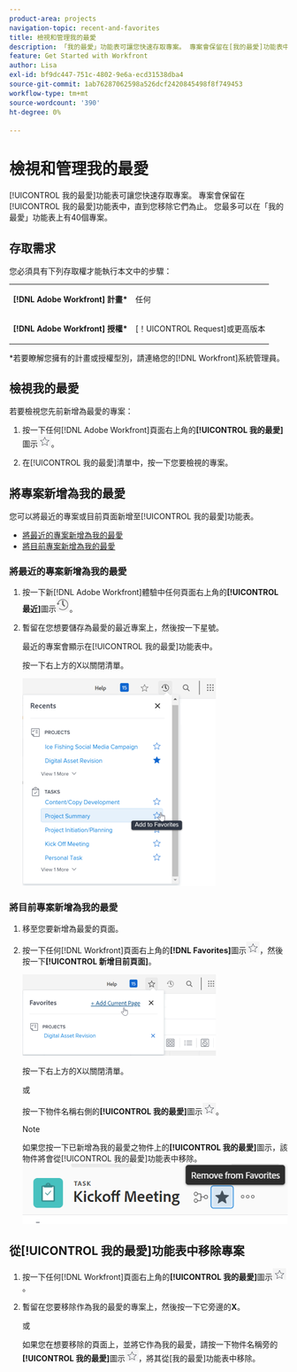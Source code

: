 ```yaml
---
product-area: projects
navigation-topic: recent-and-favorites
title: 檢視和管理我的最愛
description: 「我的最愛」功能表可讓您快速存取專案。 專案會保留在[我的最愛]功能表中，直到您將其移除為止。 您最多可以在「我的最愛」功能表上有40個專案。
feature: Get Started with Workfront
author: Lisa
exl-id: bf9dc447-751c-4802-9e6a-ecd31538dba4
source-git-commit: 1ab76287062598a526dcf2420845498f8f749453
workflow-type: tm+mt
source-wordcount: '390'
ht-degree: 0%

---
```


# 檢視和管理我的最愛

[!UICONTROL 我的最愛]功能表可讓您快速存取專案。 專案會保留在[!UICONTROL 我的最愛]功能表中，直到您移除它們為止。 您最多可以在「我的最愛」功能表上有40個專案。

## 存取需求

您必須具有下列存取權才能執行本文中的步驟：

<table style="table-layout:auto"> 
 <col> 
 </col> 
 <col> 
 </col> 
 <tbody> 
  <tr> 
   <td role="rowheader"><strong>[!DNL Adobe Workfront] 計畫*</strong></td> 
   <td> <p>任何</p> </td> 
  </tr> 
  <tr> 
   <td role="rowheader"><strong>[!DNL Adobe Workfront] 授權*</strong></td> 
   <td> <p>[！UICONTROL Request]或更高版本</p> </td> 
  </tr> 
 </tbody> 
</table>

&#42;若要瞭解您擁有的計畫或授權型別，請連絡您的[!DNL Workfront]系統管理員。

## 檢視我的最愛

若要檢視您先前新增為最愛的專案：

1. 按一下任何[!DNL Adobe Workfront]頁面右上角的&#x200B;**[!UICONTROL 我的最愛]**&#x200B;圖示![](assets/favorites-icon.png)。

1. 在[!UICONTROL 我的最愛]清單中，按一下您要檢視的專案。

## 將專案新增為我的最愛

您可以將最近的專案或目前頁面新增至[!UICONTROL 我的最愛]功能表。

* [將最近的專案新增為我的最愛](#add-recent-items-as-a-favorite)
* [將目前專案新增為我的最愛](#add-the-current-item-as-a-favorite)

### 將最近的專案新增為我的最愛

1. 按一下新[!DNL Adobe Workfront]體驗中任何頁面右上角的&#x200B;**[!UICONTROL 最近]**&#x200B;圖示![[!UICONTROL 最近]](assets/recents-icon-40x43.png)。
1. 暫留在您想要儲存為最愛的最近專案上，然後按一下星號。

   最近的專案會顯示在[!UICONTROL 我的最愛]功能表中。

   按一下右上方的X以關閉清單。

   ![最愛最近專案](assets/favorite-recent-item-2022-350x375.png)

### 將目前專案新增為我的最愛

1. 移至您要新增為最愛的頁面。
1. 按一下任何[!DNL Workfront]頁面右上角的&#x200B;**[!DNL Favorites]**&#x200B;圖示![](assets/favorites-icon.png)，然後按一下&#x200B;**[!UICONTROL 新增目前頁面]**。

   ![將目前頁面新增至我的最愛](assets/add-current-page-favorite-2022-350x147.png)

   按一下右上方的X以關閉清單。

   或

   按一下物件名稱右側的&#x200B;**[!UICONTROL 我的最愛]**&#x200B;圖示![](assets/favorites-icon.png)。

   >[!NOTE]
   >
   >如果您按一下已新增為我的最愛之物件上的&#x200B;**[!UICONTROL 我的最愛]**&#x200B;圖示，該物件將會從[!UICONTROL 我的最愛]功能表中移除。\
   >![](assets/nwe-remove-from-favorites-350x52.png)

## 從[!UICONTROL 我的最愛]功能表中移除專案

1. 按一下任何[!DNL Workfront]頁面右上角的&#x200B;**[!UICONTROL 我的最愛]**&#x200B;圖示![](assets/favorites-icon.png)。

1. 暫留在您要移除作為我的最愛的專案上，然後按一下它旁邊的&#x200B;**X**。

   或

   如果您在想要移除的頁面上，並將它作為我的最愛，請按一下物件名稱旁的&#x200B;**[!UICONTROL 我的最愛]**&#x200B;圖示![](assets/favorites-icon.png)，將其從[我的最愛]功能表中移除。
